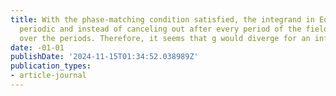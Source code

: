 ```yaml
---
title: With the phase-matching condition satisfied, the integrand in Eq. 2 is no longer
  periodic and instead of canceling out after every period of the field it is accumulated
  over the periods. Therefore, it seems that g would diverge for an infinite interaction
date: -01-01
publishDate: '2024-11-15T01:34:52.038989Z'
publication_types:
- article-journal
---
```

